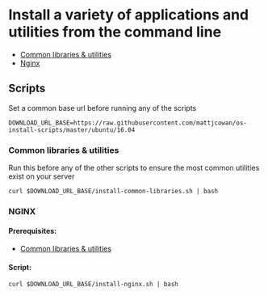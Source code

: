 # Install a variety of applications and utilities from the command line

- [Common libraries & utilities](#common-libraries--utilities)
- [Nginx](#nginx)

## Scripts

Set a common base url before running any of the scripts

```shell
DOWNLOAD_URL_BASE=https://raw.githubusercontent.com/mattjcowan/os-install-scripts/master/ubuntu/16.04
```
### Common libraries & utilities

Run this before any of the other scripts to ensure the most common utilities exist on your server

```shell
curl $DOWNLOAD_URL_BASE/install-common-libraries.sh | bash
```

### NGINX

#### Prerequisites:

- [Common libraries & utilities](#common-libraries--utilities)

#### Script:

```shell
curl $DOWNLOAD_URL_BASE/install-nginx.sh | bash
```
